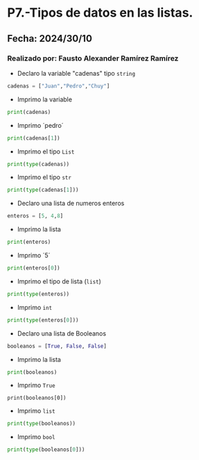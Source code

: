 # P7.-Tipos de datos en las listas.
## Fecha: 2024/30/10
### Realizado por: Fausto Alexander Ramírez Ramírez

- Declaro la variable "cadenas" tipo `string`
``` python
cadenas = ["Juan","Pedro","Chuy"]
```
- Imprimo la variable
``` python
print(cadenas)
```
- Imprimo ´pedro´
``` python
print(cadenas[1])
```
- Imprimo el tipo `List`
``` python
print(type(cadenas))
```
- Imprimo el tipo `str`
``` python
print(type(cadenas[1]))
```
- Declaro una lista de numeros enteros
``` python
enteros = [5, 4,8]
```
- Imprimo la lista
``` python
print(enteros)
```
- Imprimo ´5´
``` python
print(enteros[0])
```
- Imprimo el tipo de lista (`list`)
``` python
print(type(enteros))
```
- Imprimo `int`
``` python
print(type(enteros[0]))
```
- Declaro una lista de Booleanos
``` python
booleanos = [True, False, False]
```
- Imprimo la lista
``` python
print(booleanos)
```
- Imprimo `True`
``` 
print(booleanos[0])
```
- Imprimo `list`
``` python
print(type(booleanos))
```
- Imprimo `bool`
``` python
print(type(booleanos[0]))

